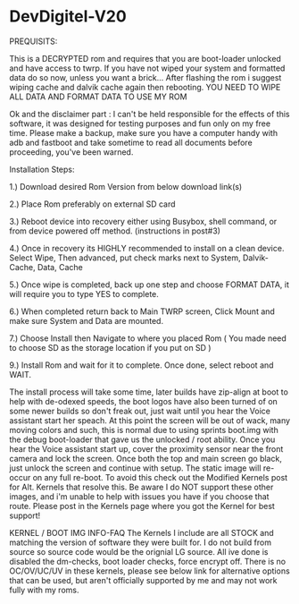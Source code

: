 # DevDigitel-V20



PREQUISITS:

This is a DECRYPTED rom and requires that you are boot-loader unlocked and have access to twrp.
If you have not wiped your system and formatted data do so now, unless you want a brick... 
After flashing the rom i suggest wiping cache and dalvik cache again then rebooting.
YOU NEED TO WIPE ALL DATA AND FORMAT DATA TO USE MY ROM

Ok and the disclaimer part : I can't be held responsible for the effects of this software, it was designed for testing purposes and fun only on my free time. Please make a backup, make sure you have a computer handy with adb and fastboot and take sometime to read all documents before proceeding, you've been warned. 




Installation Steps:

1.) Download desired Rom Version from below download link(s)

2.) Place Rom preferably on external SD card

3.) Reboot device into recovery either using Busybox, shell command, or from device powered off method. (instructions in post#3)

4.) Once in recovery its HIGHLY recommended to install on a clean device. Select Wipe, Then advanced,
put check marks next to System, Dalvik-Cache, Data, Cache

5.) Once wipe is completed, back up one step and choose FORMAT DATA, it will require you to type YES to complete.

6.) When completed return back to Main TWRP screen, Click Mount and make sure System and Data are mounted.

7.) Choose Install then Navigate to where you placed Rom ( You made need to choose SD as the storage location if you put on SD )

9.) Install Rom and wait for it to complete. Once done, select reboot and WAIT.


The install process will take some time, later builds have zip-align at boot to help with de-odexed speeds, the boot logos have also been turned of on some newer builds so don't freak out, just wait until you hear the Voice assistant start her speach.
At this point the screen will be out of wack, many moving colors and such, this is normal due to using sprints boot.img with the debug boot-loader that gave us the unlocked / root ability. Once you hear the Voice assistant start up, cover the proximity sensor near the front camera and lock the screen. Once both the top and main screen go black, just unlock the screen and continue with setup. The static image will re-occur on any full re-boot. To avoid this check out the Modified Kernels post for Alt. Kernels that resolve this. Be aware I do NOT support these other images, and i'm unable to help with issues you have if you choose that route. Please post in the Kernels page where you got the Kernel for best support!


KERNEL / BOOT IMG INFO-FAQ
The Kernels I include are all STOCK and matching the version of software they were built for. I do not build from source so source code would be the orignial LG source. All ive done is disabled the dm-checks, boot loader checks, force encrypt off. There is no OC/OV/UC/UV in these kernels, please see below link for alternative options that can be used, but aren't officially supported by me and may not work fully with my roms.
